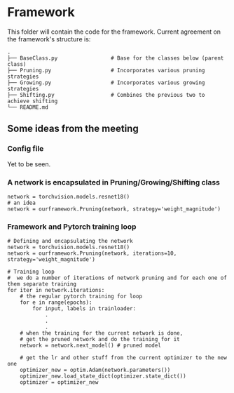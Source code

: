 # Framework

This folder will contain the code for the framework. Current agreement on the framework's structure is:

    .
    ├── BaseClass.py                 # Base for the classes below (parent class)
    ├── Pruning.py                   # Incorporates various pruning strategies
    ├── Growing.py                   # Incorporates various growing strategies
    ├── Shifting.py                  # Combines the previous two to achieve shifting 
    └── README.md
   
   
   
## Some ideas from the meeting
### Config file
Yet to be seen.

### A network is encapsulated in Pruning/Growing/Shifting class

	network = torchvision.models.resnet18()
    # an idea 
    network = ourframework.Pruning(network, strategy='weight_magnitude')
    
### Framework and Pytorch training loop
	# Defining and encapsulating the network
	network = torchvision.models.resnet18()
    network = ourframework.Pruning(network, iterations=10, strategy='weight_magnitude')
    
    # Training loop
    #  we do a number of iterations of network pruning and for each one of them separate training
    for iter in network.iterations: 
    	# the regular pytorch training for loop
        for e in range(epochs):
        	for input, labels in trainloader:
            	.
                .
                .
        # when the training for the current network is done, 
        # get the pruned network and do the training for it
        network = network.next_model() # pruned model
        
        # get the lr and other stuff from the current optimizer to the new one
        optimizer_new = optim.Adam(network.parameters())
        optimizer_new.load_state_dict(optimizer.state_dict())
        optimizer = optimizer_new
        
